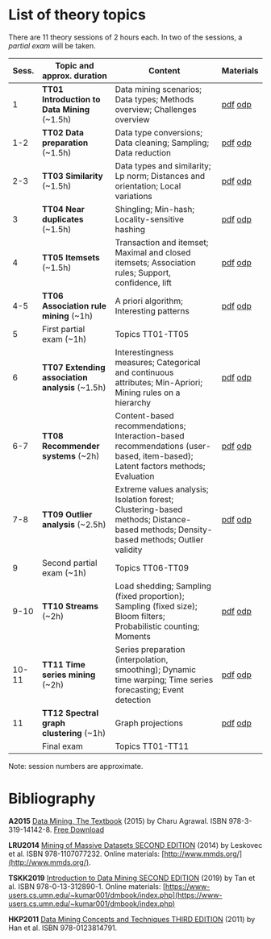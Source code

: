 # List of theory topics

There are 11 theory sessions of 2 hours each. In two of the sessions, a *partial exam* will be taken.

| Sess. | Topic and approx. duration | Content | Materials |
| --------| ------------ | ------- | --------- |
| 1 | **TT01 Introduction to Data Mining** (~1.5h) | Data mining scenarios; Data types; Methods overview; Challenges overview | [pdf](pdf/tt01_introduction.pdf) [odp](tt01_introduction.odp) |
| 1-2 | **TT02 Data preparation** (~1.5h) | Data type conversions; Data cleaning; Sampling; Data reduction | [pdf](pdf/tt02_data_preparation.pdf) [odp](tt02_data_preparation.odp) |
| 2-3 | **TT03 Similarity** (~1.5h) | Data types and similarity; Lp norm; Distances and orientation; Local variations | [pdf](pdf/tt03_similarity.pdf) [odp](tt03_similarity.odp) |
| 3 | **TT04 Near duplicates** (~1.5h) | Shingling; Min-hash; Locality-sensitive hashing | [pdf](pdf/tt04_near_duplicates.pdf) [odp](tt04_near_duplicates.odp) |
| 4 | **TT05 Itemsets** (~1.5h) | Transaction and itemset; Maximal and closed itemsets; Association rules; Support, confidence, lift | [pdf](pdf/tt05_itemsets.pdf) [odp](tt05_itemsets.odp) |
| 4-5 | **TT06 Association rule mining** (~1h) | A priori algorithm; Interesting patterns | [pdf](pdf/tt06_association_rule_mining.pdf) [odp](tt06_association_rule_mining.odp) |
| 5 | First partial exam (~1h) | Topics TT01-TT05 | |
| 6 | **TT07 Extending association analysis** (~1.5h) | Interestingness measures; Categorical and continuous attributes; Min-Apriori; Mining rules on a hierarchy | [pdf](pdf/tt07_extending_association_analysis.pdf) [odp](tt07_extending_association_analysis.odp) |
| 6-7 | **TT08 Recommender systems** (~2h) | Content-based recommendations; Interaction-based recommendations (user-based, item-based); Latent factors methods; Evaluation | [pdf](pdf/tt08_recommender_systems.pdf) [odp](tt08_recommender_systems.odp) |
| 7-8 | **TT09 Outlier analysis** (~2.5h) | Extreme values analysis; Isolation forest; Clustering-based methods; Distance-based methods; Density-based methods; Outlier validity | [pdf](pdf/tt09_outlier_detection.pdf) [odp](tt09_outlier_detection.odp) |
| 9 | Second partial exam (~1h) | Topics TT06-TT09 | |
| 9-10 | **TT10 Streams** (~2h) | Load shedding; Sampling (fixed proportion); Sampling (fixed size); Bloom filters; Probabilistic counting; Moments | [pdf](pdf/tt10_streams.pdf) [odp](tt10_streams.odp) |
| 10-11 | **TT11 Time series mining** (~2h) | Series preparation (interpolation, smoothing); Dynamic time warping; Time series forecasting; Event detection | [pdf](pdf/tt11_time_series.pdf) [odp](tt11_time_series.odp) |
| 11 | **TT12 Spectral graph clustering** (~1h) | Graph projections | [pdf](pdf/tt12_spectral_graph_clustering.pdf) [odp](tt12_spectral_graph_clustering.odp) |
| | Final exam | Topics TT01-TT11 | |

Note: session numbers are approximate.

# Bibliography

**A2015** [Data Mining, The Textbook](https://www.springer.com/us/book/9783319141411) (2015) by Charu Agrawal. ISBN 978-3-319-14142-8. [Free Download](https://doc.lagout.org/Others/Data%20Mining/Data%20Mining_%20The%20Textbook%20%5BAggarwal%202015-04-14%5D.pdf)

**LRU2014** [Mining of Massive Datasets SECOND EDITION](https://www.cambridge.org/core/books/mining-of-massive-datasets/C1B37BA2CBB8361B94FDD1C6F4E47922) (2014) by Leskovec et al. ISBN 978-1107077232. Online materials: [http://www.mmds.org/](http://www.mmds.org/).

**TSKK2019** [Introduction to Data Mining SECOND EDITION](https://www.pearson.com/us/higher-education/program/Tan-Introduction-to-Data-Mining-2nd-Edition/PGM214749.html) (2019) by Tan et al. ISBN 978-0-13-312890-1. Online materials: [https://www-users.cs.umn.edu/~kumar001/dmbook/index.php](https://www-users.cs.umn.edu/~kumar001/dmbook/index.php)

**HKP2011** [Data Mining Concepts and Techniques THIRD EDITION](https://www.elsevier.com/books/data-mining-concepts-and-techniques/han/978-0-12-381479-1) (2011) by Han et al. ISBN 978-0123814791.

